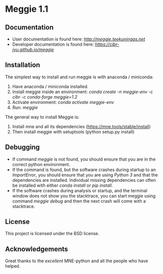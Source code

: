 # Meggie 1.1

## Documentation

* User documentation is found here: *http://meggie.teekuningas.net*
* Developer documentation is found here: *https://cibr-jyu.github.io/meggie*

[//]: # (Hello)

## Installation

The simplest way to install and run meggie is with anaconda / miniconda:
1. Have anaconda / miniconda installed.
1. Install meggie inside an environment: *conda create -n meggie-env -c cibr -c conda-forge meggie=1.2*
1. Activate environment: *conda activate meggie-env*
1. Run: *meggie*

[//]: # (Hello)

The general way to install Meggie is:
1. Install mne and all its dependencies (https://mne.tools/stable/install)
1. Then install meggie with setuptools (python setup.py install)

[//]: # (Hello)

## Debugging

* If command *meggie* is not found, you should ensure that you are in the correct python environment.
* If the command is found, but the software crashes during startup to an *ImportError*, you should ensure that you are using *Python 3* and that the dependencies are installed. Individual missing dependencies can often be installed with either *conda install* or *pip install*.
* If the software crashes during analysis or startup, and the terminal window does not show you the stacktrace, you can start meggie using command *meggie debug* and then the next crash will come with a stacktrace.

## License

This project is licensed under the BSD license.

## Acknowledgements

Great thanks to the *excellent* MNE-python and all the people who have helped.
